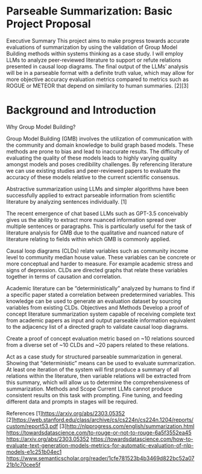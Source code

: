 # Parseable Summarization: Basic Project Proposal
Executive Summary
This project aims to make progress towards accurate evaluations of summarization by using the validation of Group Model Building methods within systems thinking as a case study. I will employ LLMs to analyze peer-reviewed literature to support or refute relations presented in causal loop diagrams. The final output of the LLMs’ analysis will be in a parseable format with a definite truth value, which may allow for more objective accuracy evaluation metrics compared to metrics such as ROGUE or METEOR that depend on similarity to human summaries. [2][3]
# Background and Introduction
Why Group Model Building?

Group Model Building (GMB) involves the utilization of communication with the community and domain knowledge to build graph based models. These methods are prone to bias and lead to inaccurate results. The difficulty of evaluating the quality of these models leads to highly varying quality amongst models and poses credibility challenges. By referencing literature we can use existing studies and peer-reviewed papers to evaluate the accuracy of these models relative to the current scientific consensus. 

Abstractive summarization using LLMs and simpler algorithms have been successfully applied to extract parseable information from scientific literature by analyzing sentences individually. [1]

The recent emergence of chat based LLMs such as GPT-3.5 conceivably gives us the ability to extract more nuanced information spread over multiple sentences or paragraphs. This is particularly useful for the task of literature analysis for GMB due to the qualitative and nuanced nature of literature relating to fields within which GMB is commonly applied. 

Causal loop diagrams (CLDs) relate variables such as community income level to community median house value. These variables can be concrete or more conceptual and harder to measure. For example academic stress and signs of depression. CLDs are directed graphs that relate these variables together in terms of causation and correlation. 

Academic literature can be “deterministically” analyzed by humans to find if a specific paper stated a correlation between predetermined variables. This knowledge can be used to generate an evaluation dataset by sourcing variables from existing CLDs.
Objectives and Methods
Develop a proof of concept literature summarization system capable of receiving complete text from academic papers as input and output parseable information equivalent to the adjacency list of a directed graph to validate causal loop diagrams. 

Create a proof of concept evaluation metric based on ~10 relations sourced from a diverse set of ~10 CLDs and ~20 papers related to these relations.

Act as a case study for structured parseable summarization in general. Showing that “deterministic” means can be used to evaluate summarization. At least one iteration of the system will first produce a summary of all relations within the literature, then variable relations will be extracted from this summary, which will allow us to determine the comprehensiveness of summarization. 
Methods and Scope
Current LLMs cannot produce consistent results on this task with prompting. Fine tuning, and feeding different data and prompts in stages will be required. 

References
[1]https://arxiv.org/abs/2303.05352  
[2]https://web.stanford.edu/class/archive/cs/cs224n/cs224n.1204/reports/custom/report53.pdf
[3]http://nlpprogress.com/english/summarization.html
https://towardsdatascience.com/to-rouge-or-not-to-rouge-6a5f3552ea45 
https://arxiv.org/abs/2303.05352
https://towardsdatascience.com/how-to-evaluate-text-generation-models-metrics-for-automatic-evaluation-of-nlp-models-e1c251b04ec1
https://www.semanticscholar.org/reader/1cfe781523b4b3469d822bc52a0721b1c70cee5f

